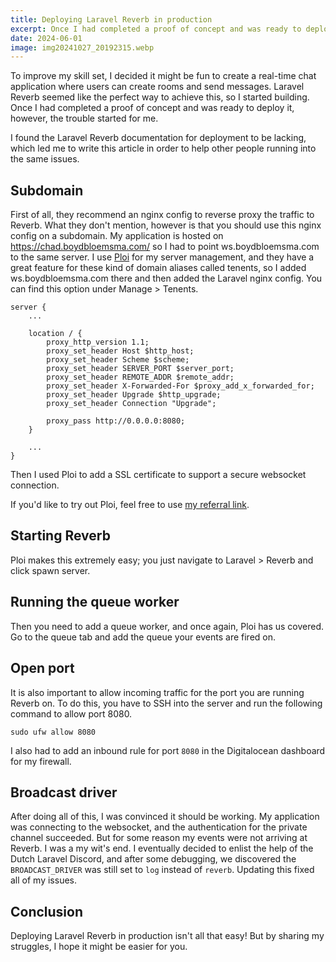 ```yaml
---
title: Deploying Laravel Reverb in production
excerpt: Once I had completed a proof of concept and was ready to deploy it, however, the trouble started for me.
date: 2024-06-01
image: img20241027_20192315.webp
---
```


To improve my skill set, I decided it might be fun to create a real-time chat application where users can create rooms and send messages. 
Laravel Reverb seemed like the perfect way to achieve this, so I started building. 
Once I had completed a proof of concept and was ready to deploy it, however, the trouble started for me.

I found the Laravel Reverb documentation for deployment to be lacking, which led me to write this article in order to help other people running into the same issues.

## Subdomain

First of all, they recommend an nginx config to reverse proxy the traffic to Reverb. 
What they don't mention, however is that you should use this nginx config on a subdomain.
My application is hosted on https://chad.boydbloemsma.com/ so I had to point ws.boydbloemsma.com to the same server.
I use [Ploi](https://ploi.io/) for my server management, and they have a great feature for these kind of domain aliases called tenents, so I added ws.boydbloemsma.com there and then added the Laravel nginx config.
You can find this option under Manage > Tenents.

```nginx
server {
    ...
 
    location / {
        proxy_http_version 1.1;
        proxy_set_header Host $http_host;
        proxy_set_header Scheme $scheme;
        proxy_set_header SERVER_PORT $server_port;
        proxy_set_header REMOTE_ADDR $remote_addr;
        proxy_set_header X-Forwarded-For $proxy_add_x_forwarded_for;
        proxy_set_header Upgrade $http_upgrade;
        proxy_set_header Connection "Upgrade";
 
        proxy_pass http://0.0.0.0:8080;
    }
 
    ...
}
```

Then I used Ploi to add a SSL certificate to support a secure websocket connection.

If you'd like to try out Ploi, feel free to use [my referral link](https://ploi.io/register?referrer=UVl2UTy7GokYzfNJm77j).

## Starting Reverb

Ploi makes this extremely easy; you just navigate to Laravel > Reverb and click spawn server.

## Running the queue worker

Then you need to add a queue worker, and once again, Ploi has us covered. 
Go to the queue tab and add the queue your events are fired on.

## Open port

It is also important to allow incoming traffic for the port you are running Reverb on.
To do this, you have to SSH into the server and run the following command to allow port 8080.

```shell
sudo ufw allow 8080
```

I also had to add an inbound rule for port `8080` in the Digitalocean dashboard for my firewall.

## Broadcast driver

After doing all of this, I was convinced it should be working. 
My application was connecting to the websocket, and the authentication for the private channel succeeded.
But for some reason my events were not arriving at Reverb.
I was a my wit's end.
I eventually decided to enlist the help of the Dutch Laravel Discord, and after some debugging, we discovered the `BROADCAST_DRIVER` was still set to `log` instead of `reverb`.
Updating this fixed all of my issues.

## Conclusion

Deploying Laravel Reverb in production isn't all that easy!
But by sharing my struggles, I hope it might be easier for you.
